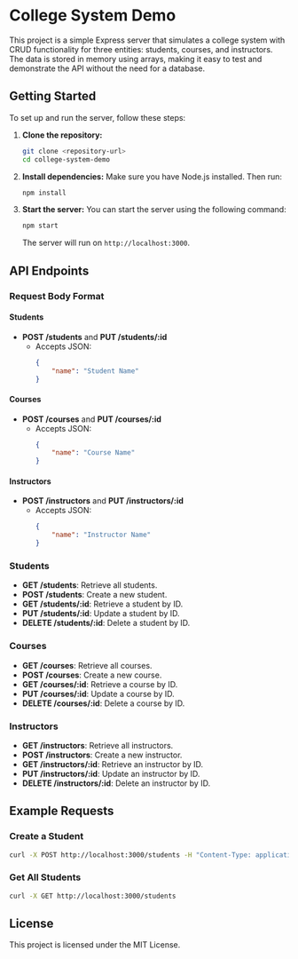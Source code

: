 # College System Demo

This project is a simple Express server that simulates a college system with CRUD functionality for three entities: students, courses, and instructors. The data is stored in memory using arrays, making it easy to test and demonstrate the API without the need for a database.

## Getting Started

To set up and run the server, follow these steps:

1. **Clone the repository:**

    ```bash
    git clone <repository-url>
    cd college-system-demo
    ```

2. **Install dependencies:**
   Make sure you have Node.js installed. Then run:

    ```bash
    npm install
    ```

3. **Start the server:**
   You can start the server using the following command:

    ```bash
    npm start
    ```

    The server will run on `http://localhost:3000`.

## API Endpoints

### Request Body Format

#### Students

-   **POST /students** and **PUT /students/:id**
    -   Accepts JSON:
        ```json
        {
            "name": "Student Name"
        }
        ```

#### Courses

-   **POST /courses** and **PUT /courses/:id**
    -   Accepts JSON:
        ```json
        {
            "name": "Course Name"
        }
        ```

#### Instructors

-   **POST /instructors** and **PUT /instructors/:id**
    -   Accepts JSON:
        ```json
        {
            "name": "Instructor Name"
        }
        ```

### Students

-   **GET /students**: Retrieve all students.
-   **POST /students**: Create a new student.
-   **GET /students/:id**: Retrieve a student by ID.
-   **PUT /students/:id**: Update a student by ID.
-   **DELETE /students/:id**: Delete a student by ID.

### Courses

-   **GET /courses**: Retrieve all courses.
-   **POST /courses**: Create a new course.
-   **GET /courses/:id**: Retrieve a course by ID.
-   **PUT /courses/:id**: Update a course by ID.
-   **DELETE /courses/:id**: Delete a course by ID.

### Instructors

-   **GET /instructors**: Retrieve all instructors.
-   **POST /instructors**: Create a new instructor.
-   **GET /instructors/:id**: Retrieve an instructor by ID.
-   **PUT /instructors/:id**: Update an instructor by ID.
-   **DELETE /instructors/:id**: Delete an instructor by ID.

## Example Requests

### Create a Student

```bash
curl -X POST http://localhost:3000/students -H "Content-Type: application/json" -d '{"name": "John Doe", "age": 20}'
```

### Get All Students

```bash
curl -X GET http://localhost:3000/students
```

## License

This project is licensed under the MIT License.
